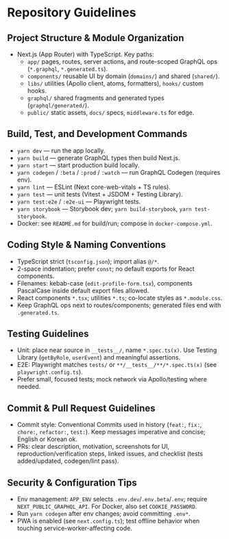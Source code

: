 # Repository Guidelines

## Project Structure & Module Organization
- Next.js (App Router) with TypeScript. Key paths:
  - `app/` pages, routes, server actions, and route-scoped GraphQL ops (`*.graphql`, `*.generated.ts`).
  - `components/` reusable UI by domain (`domains/`) and shared (`shared/`).
  - `libs/` utilities (Apollo client, atoms, formatters), `hooks/` custom hooks.
  - `graphql/` shared fragments and generated types (`graphql/generated/`).
  - `public/` static assets, `docs/` specs, `middleware.ts` for edge.

## Build, Test, and Development Commands
- `yarn dev` — run the app locally.
- `yarn build` — generate GraphQL types then build Next.js.
- `yarn start` — start production build locally.
- `yarn codegen` / `:beta` / `:prod` / `:watch` — run GraphQL Codegen (requires env).
- `yarn lint` — ESLint (Next core-web-vitals + TS rules).
- `yarn test` — unit tests (Vitest + JSDOM + Testing Library).
- `yarn test:e2e` / `:e2e-ui` — Playwright tests.
- `yarn storybook` — Storybook dev; `yarn build-storybook`, `yarn test-storybook`.
- Docker: see `README.md` for build/run; compose in `docker-compose.yml`.

## Coding Style & Naming Conventions
- TypeScript strict (`tsconfig.json`); import alias `@/*`.
- 2-space indentation; prefer `const`; no default exports for React components.
- Filenames: kebab-case (`edit-profile-form.tsx`), components PascalCase inside default export files allowed.
- React components `*.tsx`; utilities `*.ts`; co-locate styles as `*.module.css`.
- Keep GraphQL ops next to routes/components; generated files end with `.generated.ts`.

## Testing Guidelines
- Unit: place near source in `__tests__/`, name `*.spec.ts(x)`. Use Testing Library (`getByRole`, `userEvent`) and meaningful assertions.
- E2E: Playwright matches `tests/` or `**/__tests__/**/*.spec.ts(x)` (see `playwright.config.ts`).
- Prefer small, focused tests; mock network via Apollo/testing where needed.

## Commit & Pull Request Guidelines
- Commit style: Conventional Commits used in history (`feat:`, `fix:`, `chore:`, `refactor:`, `test:`). Keep messages imperative and concise; English or Korean ok.
- PRs: clear description, motivation, screenshots for UI, reproduction/verification steps, linked issues, and checklist (tests added/updated, codegen/lint pass).

## Security & Configuration Tips
- Env management: `APP_ENV` selects `.env.dev`/`.env.beta`/`.env`; require `NEXT_PUBLIC_GRAPHQL_API`. For Docker, also set `COOKIE_PASSWORD`.
- Run `yarn codegen` after env changes; avoid committing `.env*`.
- PWA is enabled (see `next.config.ts`); test offline behavior when touching service-worker-affecting code.
